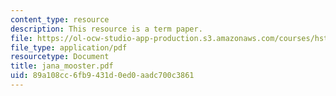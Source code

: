 ```yaml
---
content_type: resource
description: This resource is a term paper.
file: https://ol-ocw-studio-app-production.s3.amazonaws.com/courses/hst-525j-tumor-pathophysiology-and-transport-phenomena-fall-2005/89a108cc6fb9431d0ed0aadc700c3861_jana_mooster.pdf
file_type: application/pdf
resourcetype: Document
title: jana_mooster.pdf
uid: 89a108cc-6fb9-431d-0ed0-aadc700c3861
---
```

